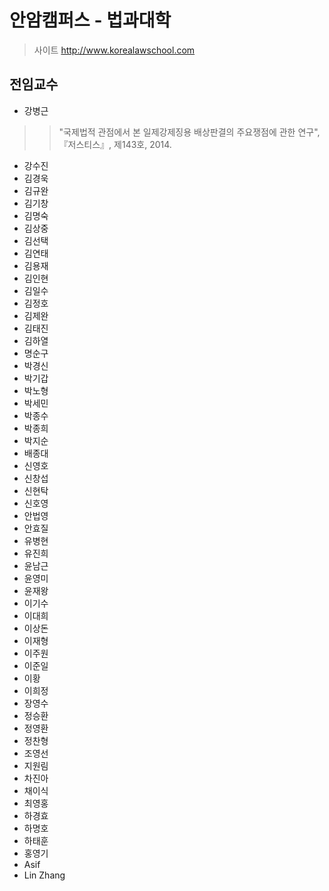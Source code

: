 # 안암캠퍼스 - 법과대학
>사이트 http://www.korealawschool.com

## 전임교수 <br />
- 강병근 <br />
>>"국제법적 관점에서 본 일제강제징용 배상판결의 주요쟁점에 관한 연구", 『저스티스』, 제143호, 2014.
- 강수진 
- 김경욱 
- 김규완 
- 김기창 
- 김명숙
- 김상중 
- 김선택 
- 김연태 
- 김용재 
- 김인현 
- 김일수 
- 김정호 
- 김제완 
- 김태진 
- 김하열 
- 명순구 
- 박경신 
- 박기갑 
- 박노형 
- 박세민 
- 박종수 
- 박종희 
- 박지순 
- 배종대 
- 신영호 
- 신창섭 
- 신현탁 
- 신호영 
- 안법영 
- 안효질 
- 유병현 
- 유진희 
- 윤남근 
- 윤영미 
- 윤재왕 
- 이기수 
- 이대희 
- 이상돈 
- 이재형 
- 이주원 
- 이준일 
- 이황 
- 이희정 
- 장영수 
- 정승환 
- 정영환 
- 정찬형 
- 조영선 
- 지원림 
- 차진아 
- 채이식 
- 최영홍 
- 하경효 
- 하명호 
- 하태훈 
- 홍영기 
- Asif 
- Lin Zhang


